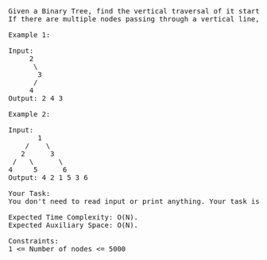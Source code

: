 <pre>
Given a Binary Tree, find the vertical traversal of it starting from the leftmost level to the rightmost level.
If there are multiple nodes passing through a vertical line, then they should be printed as they appear in level order traversal of the tree.

Example 1:

Input:
     2
      \
       3
      /
     4
Output: 2 4 3

Example 2:

Input:
       1
    /    \
   2      3
 /   \      \
4     5      6
Output: 4 2 1 5 3 6

Your Task:
You don't need to read input or print anything. Your task is to complete the function verticalOrder() which takes the root node as input and returns an array containing the vertical order traversal of the tree from the leftmost to the rightmost level. If 2 nodes lie in the same vertical level, they should be printed in the order they appear in the level order traversal of the tree.

Expected Time Complexity: O(N).
Expected Auxiliary Space: O(N).

Constraints:
1 <= Number of nodes <= 5000
</pre>
